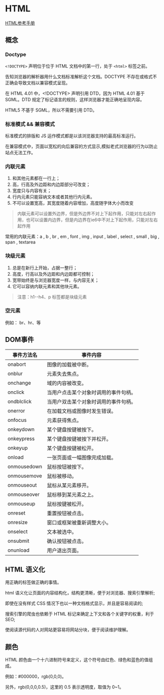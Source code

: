 # HTML

[HTML参考手册](http://www.runoob.com/tags/html-reference.html)

## 概念

### Doctype

`<!DOCTYPE>` 声明位于位于 HTML 文档中的第一行，处于 `<html>` 标签之前。

告知浏览器的解析器用什么文档标准解析这个文档。DOCTYPE 不存在或格式不正确会导致文档以兼容模式呈现。

在 HTML 4.01 中，<!DOCTYPE> 声明引用 DTD，因为 HTML 4.01 基于 SGML。DTD 规定了标记语言的规则，这样浏览器才能正确地呈现内容。

HTML5 不基于 SGML，所以不需要引用 DTD。

### 标准模式 && 兼容模式
 
标准模式的排版和 JS 运作模式都是以该浏览器支持的最高标准运行。

在兼容模式中，页面以宽松的向后兼容的方式显示,模拟老式浏览器的行为以防止站点无法工作。

### 内联元素

1. 和其他元素都在一行上；
2. 高，行高及外边距和内边距部分可改变；
3. 宽度只与内容有关；
4. 行内元素只能容纳文本或者其他行内元素。
5. 不可以设置宽高，其宽度随着内容增加，高度随字体大小而改变

> 内联元素可以设置外边界，但是外边界不对上下起作用，只能对左右起作用，也可以设置内边界，但是内边界在ie6中不对上下起作用，只能对左右起作用

常用的内联元素：a , b , br , em , font , img , input , label , select , small , big , span , textarea 

### 块级元素

1. 总是在新行上开始，占据一整行；
2. 高度，行高以及外边距和内边距都可控制；
3. 宽带始终是与浏览器宽度一样，与内容无关；
4. 它可以容纳内联元素和其他块元素。

> 注意：h1--h4、p 标签都是块级元素

### 空元素

例如： br、hr、等

## DOM事件

|事件方法名  | 事件内容|
|-----------|--------|
|onabort    |图像的加载被中断。|
|onblur	    |元素失去焦点。|
|onchange	|域的内容被改变。|
|onclick	|当用户点击某个对象时调用的事件句柄。|
|ondblclick	|当用户双击某个对象时调用的事件句柄。|
|onerror	|在加载文档或图像时发生错误。|
|onfocus	|元素获得焦点。|
|onkeydown	|某个键盘按键被按下。|
|onkeypress	|某个键盘按键被按下并松开。|
|onkeyup	|某个键盘按键被松开。|
|onload	    |一张页面或一幅图像完成加载。|
|onmousedown|鼠标按钮被按下。|
|onmousemove|鼠标被移动。|
|onmouseout	|鼠标从某元素移开。|
|onmouseover|鼠标移到某元素之上。|
|onmouseup	|鼠标按键被松开。|
|onreset	|重置按钮被点击。|
|onresize	|窗口或框架被重新调整大小。|
|onselect	|文本被选中。|
|onsubmit	|确认按钮被点击。|
|onunload	|用户退出页面。|

## HTML 语义化

用正确的标签做正确的事情。

html 语义化让页面的内容结构化，结构更清晰，便于对浏览器、搜索引擎解析;

即使在没有样式 CSS 情况下也以一种文档格式显示，并且是容易阅读的;

搜索引擎的爬虫也依赖于 HTML 标记来确定上下文和各个关键字的权重，利于 SEO;

使阅读源代码的人对网站更容易将网站分块，便于阅读维护理解。

## 颜色

HTML 颜色由一个十六进制符号来定义，这个符号由红色、绿色和蓝色的值组成。

例如：#000000，rgb(0,0,0)。

另外，rgb(0,0,0,0.5)，这里的 0.5 表示透明度，取值为 0~1。